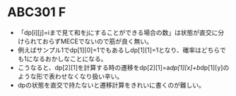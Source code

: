 # ABC301 F

- 「dp[i][j]=iまで見て和をjにすることができる場合の数」は状態が直交に分けられておらずMECEでないので筋が良く無い。
- 例えばサンプル1でdp[1][0]=1でもあるしdp[1][1]=1となり、確率はどちらでも1になるおかしなことになる。
- こうなると、dp[2][1]を計算する時の遷移をdp[2][1]=a*dp[1][x]+b*dp[1][y]のような形で表わせなくなり扱い辛い。
- dpの状態を直交で持たないと遷移計算をきれいに書くのが難しい。

